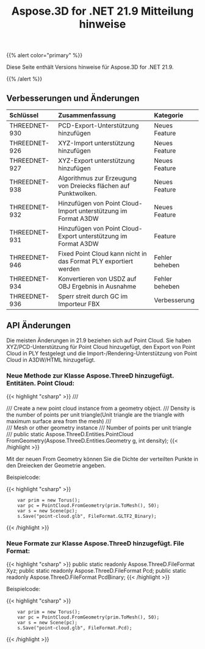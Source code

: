 ﻿---
title: Aspose.3D for .NET 21.9 Mitteilung hinweise
type: docs
weight: 4
url: /de/net/aspose-3d-for-net-21-9-release-notes/
---
{{% alert color="primary" %}}

Diese Seite enthält Versions hinweise für Aspose.3D for .NET 21.9.

{{% /alert %}}
## **Verbesserungen und Änderungen**

|**Schlüssel**|**Zusammenfassung**|**Kategorie**|
|:- |:- |:- |
|THREEDNET-930 |PCD-Export-Unterstützung hinzufügen|Neues Feature|
|THREEDNET-926 |XYZ-Import unterstützung hinzufügen|Neues Feature|
|THREEDNET-927 |XYZ-Export unterstützung hinzufügen|Neues Feature|
|THREEDNET-938 |Algorithmus zur Erzeugung von Dreiecks flächen auf Punktwolken.|Neues Feature|
|THREEDNET-932 |Hinzufügen von Point Cloud-Import unterstützung im Format A3DW|Neues Feature|
|THREEDNET-931 |Hinzufügen von Point Cloud-Export unterstützung im Format A3DW|Feature|
|THREEDNET-946 |Fixed Point Cloud kann nicht in das Format PLY exportiert werden|Fehler beheben|
|THREEDNET-934 |Konvertieren von USDZ auf OBJ Ergebnis in Ausnahme|Fehler beheben|
|THREEDNET-936 |Sperr streit durch GC im Importeur FBX|Verbesserung|


## API Änderungen ##


Die meisten Änderungen in 21.9 beziehen sich auf Point Cloud. Sie haben XYZ/PCD-Unterstützung für Point Cloud hinzugefügt, den Export von Point Cloud in PLY festgelegt und die Import-/Rendering-Unterstützung von Point Cloud in A3DW/HTML hinzugefügt.


### Neue Methode zur Klasse Aspose.ThreeD hinzugefügt. Entitäten. Point Cloud:

{{< highlight "csharp" >}}
        /// <summary>
        /// Create a new point cloud instance from a geometry object.
        /// Density is the number of points per unit triangle(Unit triangle are the triangle with maximum surface area from the mesh)
        /// </summary>
        /// <param name="g">Mesh or other geometry instance</param>
        /// <param name="density">Number of points per unit triangle</param>
        /// <returns></returns>
        public static Aspose.ThreeD.Entities.PointCloud FromGeometry(Aspose.ThreeD.Entities.Geometry g, int density);
{{< /highlight >}}


Mit der neuen From Geometry können Sie die Dichte der verteilten Punkte in den Dreiecken der Geometrie angeben.

Beispielcode:

{{< highlight "csharp" >}}

        var prim = new Torus();
        var pc = PointCloud.FromGeometry(prim.ToMesh(), 50);
        var s = new Scene(pc);
        s.Save("point-cloud.glb", FileFormat.GLTF2_Binary);

{{< /highlight >}}


### Neue Formate zur Klasse Aspose.ThreeD hinzugefügt. File Format:

{{< highlight "csharp" >}}
        public static readonly Aspose.ThreeD.FileFormat Xyz;
        public static readonly Aspose.ThreeD.FileFormat Pcd;
        public static readonly Aspose.ThreeD.FileFormat PcdBinary;
{{< /highlight >}}


Beispielcode:

{{< highlight "csharp" >}}

        var prim = new Torus();
        var pc = PointCloud.FromGeometry(prim.ToMesh(), 50);
        var s = new Scene(pc);
        s.Save("point-cloud.glb", FileFormat.Pcd);

{{< /highlight >}}